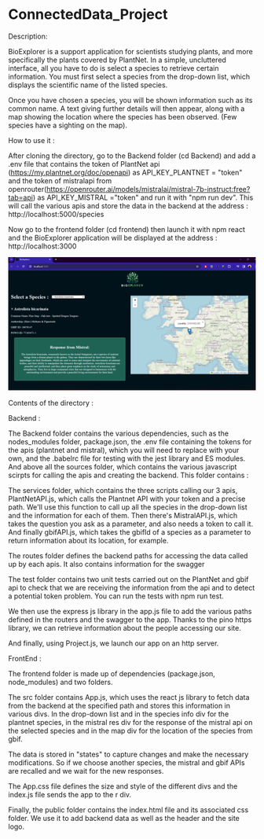 ﻿# ConnectedData_Project
Description:

BioExplorer is a support application for scientists studying plants, and more specifically the plants covered by PlantNet. In a simple, uncluttered interface, all you have to do is select a species to retrieve certain information. You must first select a species from the drop-down list, which displays the scientific name of the listed species. 

Once you have chosen a species, you will be shown information such as its common name. A text giving further details will then appear, along with a map showing the location where the species has been observed. (Few species have a sighting on the map).



How to use it :

After cloning the directory, go to the Backend folder (cd Backend) and add a .env file that contains the token of PlantNet api (https://my.plantnet.org/doc/openapi) as API_KEY_PLANTNET = "token" and the token of mistralapi from openrouter(https://openrouter.ai/models/mistralai/mistral-7b-instruct:free?tab=api) as API_KEY_MISTRAL ="token" and run it with "npm run dev". This will call the various apis and store the data in the backend at the address :
http://localhost:5000/species

Now go to the frontend folder (cd frontend) then launch it with npm react and the BioExplorer application will be displayed at the address : 
http://localhost:3000

![BioExplorer](./frontend/public/img/website.png)



Contents of the directory :


Backend :

The Backend folder contains the various dependencies, such as the nodes_modules folder, package.json, the .env file containing the tokens for the apis (plantnet and mistral), which you will need to replace with your own, and the .babelrc file for testing with the jest library and ES modules. And above all the sources folder, which contains the various javascript scirpts for calling the apis and creating the backend. This folder contains : 

The services folder, which contains the three scripts calling our 3 apis, PlantNetAPI.js, which calls the Plantnet API with your token and a precise path. We'll use this function to call up all the species in the drop-down list and the information for each of them. Then there's MistralAPI.js, which takes the question you ask as a parameter, and also needs a token to call it. And finally gbifAPI.js, which takes the gbifId of a species as a parameter to return information about its location, for example.

The routes folder defines the backend paths for accessing the data called up by each apis. It also contains information for the swagger

The test folder contains two unit tests carried out on the PlantNet and gbif api to check that we are receiving the information from the api and to detect a potential token problem. You can run the tests with npm run test.

We then use the express js library in the app.js file to add the various paths defined in the routers and the swagger to the app. Thanks to the pino https library, we can retrieve information about the people accessing our site.

And finally, using Project.js, we launch our app on an http server.




FrontEnd :

The frontend folder is made up of dependencies (package.json, node_modules) and two folders.

The src folder contains App.js, which uses the react js library to fetch data from the backend at the specified path and stores this information in various divs. In the drop-down list and in the species info div for the plantnet species, in the mistral res div for the response of the mistral api on the selected species and in the map div for the location of the species from gbif. 

The data is stored in "states" to capture changes and make the necessary modifications. So if we choose another species, the mistral and gbif APIs are recalled and we wait for the new responses.
 
 The App.css file defines the size and style of the different divs and the index.js file sends the app to the r div.

 Finally, the public folder contains the index.html file and its associated css folder. We use it to add backend data as well as the header and the site logo.
